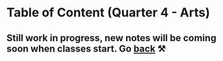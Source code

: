 # Table of Content (Quarter 4 - Arts)

## Still work in progress, new notes will be coming soon when classes start. Go [back](./index.md) ⚒️